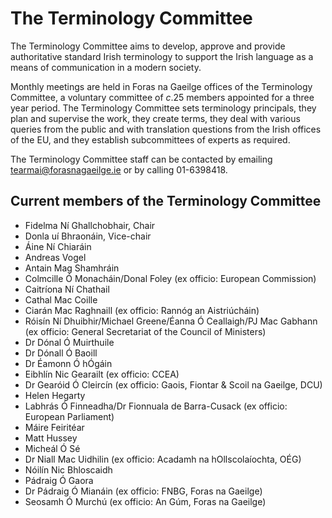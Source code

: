# The Terminology Committee

The Terminology Committee aims to develop, approve and provide authoritative standard Irish terminology to support the Irish language as a means of communication in a modern society.

Monthly meetings are held in Foras na Gaeilge offices of the Terminology Committee, a voluntary committee of *c*.25 members appointed for a three year period. The Terminology Committee sets terminology principals, they plan and supervise the work, they create terms, they deal with various queries from the public and with translation questions from the Irish offices of the EU, and they establish subcommittees of experts as required.

The Terminology Committee staff can be contacted by emailing <tearmai@forasnagaeilge.ie> or by calling 01-6398418.

## Current members of the Terminology Committee

- Fidelma Ní Ghallchobhair, Chair
- Donla uí Bhraonáin, Vice-chair
- Áine Ní Chiaráin
- Andreas Vogel
- Antain Mag Shamhráin
- Colmcille Ó Monacháin/Donal Foley (ex officio: European Commission)
- Caitríona Ní Chathail
- Cathal Mac Coille
- Ciarán Mac Raghnaill (ex officio: Rannóg an Aistriúcháin)
- Róisín Ní Dhuibhir/Michael Greene/Éanna Ó Ceallaigh/PJ Mac Gabhann (ex officio: General Secretariat of the Council of Ministers)
- Dr Dónal Ó Muirthuile
- Dr Dónall Ó Baoill
- Dr Éamonn Ó hÓgáin
- Eibhlín Nic Gearailt (ex officio: CCEA)
- Dr Gearóid Ó Cleircín (ex officio: Gaois, Fiontar & Scoil na Gaeilge, DCU)
- Helen Hegarty
- Labhrás Ó Finneadha/Dr Fionnuala de Barra-Cusack (ex officio: European Parliament)
- Máire Feiritéar
- Matt Hussey
- Micheál Ó Sé
- Dr Niall Mac Uidhilin (ex officio: Acadamh na hOllscolaíochta, OÉG)
- Nóilín Nic Bhloscaidh
- Pádraig Ó Gaora
- Dr Pádraig Ó Mianáin (ex officio: FNBG, Foras na Gaeilge)
- Seosamh Ó Murchú (ex officio: An Gúm, Foras na Gaeilge)
